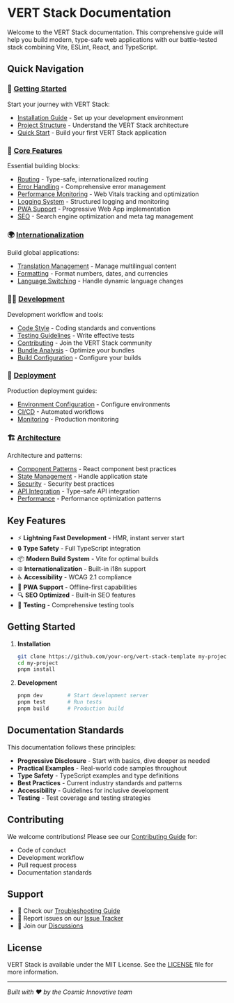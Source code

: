 # VERT Stack Documentation

Welcome to the VERT Stack documentation. This comprehensive guide will help you build modern, type-safe web applications with our battle-tested stack combining Vite, ESLint, React, and TypeScript.

## Quick Navigation

### 🚀 [Getting Started](getting-started/README.md)

Start your journey with VERT Stack:

- [Installation Guide](getting-started/installation.md) - Set up your development environment
- [Project Structure](getting-started/project-structure.md) - Understand the VERT Stack architecture
- [Quick Start](getting-started/README.md) - Build your first VERT Stack application

### 🔧 [Core Features](core-features/README.md)

Essential building blocks:

- [Routing](core-features/routing.md) - Type-safe, internationalized routing
- [Error Handling](core-features/error-handling.md) - Comprehensive error management
- [Performance Monitoring](core-features/performance-monitoring.md) - Web Vitals tracking and optimization
- [Logging System](core-features/logging.md) - Structured logging and monitoring
- [PWA Support](core-features/pwa.md) - Progressive Web App implementation
- [SEO](core-features/seo.md) - Search engine optimization and meta tag management

### 🌍 [Internationalization](internationalization/README.md)

Build global applications:

- [Translation Management](internationalization/translation-management.md) - Manage multilingual content
- [Formatting](internationalization/formatting.md) - Format numbers, dates, and currencies
- [Language Switching](internationalization/language-switching.md) - Handle dynamic language changes

### 👩‍💻 [Development](development/README.md)

Development workflow and tools:

- [Code Style](development/code-style.md) - Coding standards and conventions
- [Testing Guidelines](development/testing-guidelines.md) - Write effective tests
- [Contributing](development/contributing.md) - Join the VERT Stack community
- [Bundle Analysis](development/bundle-analysis.md) - Optimize your bundles
- [Build Configuration](development/build-configuration.md) - Configure your builds

### 🚀 [Deployment](deployment/README.md)

Production deployment guides:

- [Environment Configuration](deployment/environment-configuration.md) - Configure environments
- [CI/CD](deployment/ci-cd.md) - Automated workflows
- [Monitoring](deployment/monitoring.md) - Production monitoring

### 🏗️ [Architecture](architecture/README.md)

Architecture and patterns:

- [Component Patterns](architecture/component-patterns.md) - React component best practices
- [State Management](architecture/state-management.md) - Handle application state
- [Security](architecture/security.md) - Security best practices
- [API Integration](architecture/api-integration.md) - Type-safe API integration
- [Performance](architecture/performance.md) - Performance optimization patterns

## Key Features

- ⚡️ **Lightning Fast Development** - HMR, instant server start
- 🔒 **Type Safety** - Full TypeScript integration
- 📦 **Modern Build System** - Vite for optimal builds
- 🌐 **Internationalization** - Built-in i18n support
- ♿️ **Accessibility** - WCAG 2.1 compliance
- 📱 **PWA Support** - Offline-first capabilities
- 🔍 **SEO Optimized** - Built-in SEO features
- 🧪 **Testing** - Comprehensive testing tools

## Getting Started

1. **Installation**

   ```bash
   git clone https://github.com/your-org/vert-stack-template my-project
   cd my-project
   pnpm install
   ```

2. **Development**
   ```bash
   pnpm dev        # Start development server
   pnpm test       # Run tests
   pnpm build      # Production build
   ```

## Documentation Standards

This documentation follows these principles:

- **Progressive Disclosure** - Start with basics, dive deeper as needed
- **Practical Examples** - Real-world code samples throughout
- **Type Safety** - TypeScript examples and type definitions
- **Best Practices** - Current industry standards and patterns
- **Accessibility** - Guidelines for inclusive development
- **Testing** - Test coverage and testing strategies

## Contributing

We welcome contributions! Please see our [Contributing Guide](development/contributing.md) for:

- Code of conduct
- Development workflow
- Pull request process
- Documentation standards

## Support

- 📖 Check our [Troubleshooting Guide](troubleshooting/README.md)
- 🐛 Report issues on our [Issue Tracker](https://github.com/your-org/vert-stack/issues)
- 💬 Join our [Discussions](https://github.com/your-org/vert-stack/discussions)

## License

VERT Stack is available under the MIT License. See the [LICENSE](../LICENSE) file for more information.

---

_Built with ❤️ by the Cosmic Innovative team_
